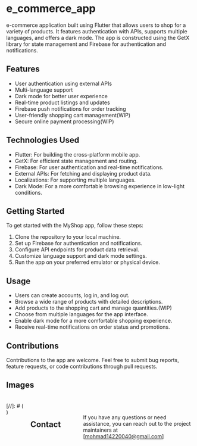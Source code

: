 # e_commerce_app

e-commerce application built using Flutter that allows users to shop for a variety of products. It features authentication with APIs, supports multiple languages, and offers a dark mode. The app is constructed using the GetX library for state management and Firebase for authentication and notifications.

## Features

- User authentication using external APIs
- Multi-language support
- Dark mode for better user experience
- Real-time product listings and updates
- Firebase push notifications for order tracking
- User-friendly shopping cart management(WIP)
- Secure online payment processing(WIP)

## Technologies Used

- Flutter: For building the cross-platform mobile app.
- GetX: For efficient state management and routing.
- Firebase: For user authentication and real-time notifications.
- External APIs: For fetching and displaying product data.
- Localizations: For supporting multiple languages.
- Dark Mode: For a more comfortable browsing experience in low-light conditions.

## Getting Started

To get started with the MyShop app, follow these steps:

1. Clone the repository to your local machine.
2. Set up Firebase for authentication and notifications.
3. Configure API endpoints for product data retrieval.
4. Customize language support and dark mode settings.
5. Run the app on your preferred emulator or physical device.

## Usage

- Users can create accounts, log in, and log out.
- Browse a wide range of products with detailed descriptions.
- Add products to the shopping cart and manage quantities.(WIP)
- Choose from multiple languages for the app interface.
- Enable dark mode for a more comfortable shopping experience.
- Receive real-time notifications on order status and promotions.

## Contributions

Contributions to the app are welcome. Feel free to submit bug reports, feature requests, or code contributions through pull requests.

## Images
<br>
[//]: # (<div style="display: flex; flex-direction: row; gap: 60px;">)

[//]: # (  <img height="250px" src="https://i.postimg.cc/hvhZRhpT/Screenshot-1696551706.png"></img>)

[//]: # (  <img height="250px" src="https://i.postimg.cc/sg7zdT2j/Screenshot-1696551790.png"></img>)

[//]: # (  <img height="250px" src="https://i.postimg.cc/nzZcw6Yf/Screenshot-1696551732.png"></img>)

[//]: # (  <img height="250px" src="https://i.postimg.cc/x8h59ydY/Screenshot-1696551780.png"></img>)

[//]: # (  <img height="250px" src="https://i.postimg.cc/c45y8Vv4/Screenshot-1696551741.png"></img>)

[//]: # (  <img height="250px" src="https://i.postimg.cc/3Rpmg5rM/Screenshot-1696551744.png"></img>)

[//]: # (</div>)

## Contact
If you have any questions or need assistance, you can reach out to the project maintainers at [mohmad14220040@gmail.com]

